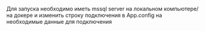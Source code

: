 Для запуска необходимо иметь mssql server на локальном компьютере/на докере и изменить строку подключения в App.config на необходимые данные для подключения  
<connectionStrings>
    <add name="EmployeesDB" connectionString="Data Source=YOUR_HOST,1433;Database=YOUR_DB_NAME;User=YOUR_USER;Password=YOUR_PASSWORD;TrustServerCertificate=True;Integrated Security=False;" providerName="System.Data.SqlClient" />
</connectionStrings>